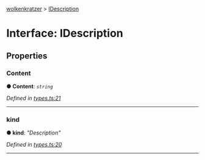 [wolkenkratzer](../README.md) > [IDescription](../interfaces/idescription.md)



# Interface: IDescription


## Properties
<a id="content"></a>

###  Content

**●  Content**:  *`string`* 

*Defined in [types.ts:21](https://github.com/arminhammer/wolkenkratzer/blob/7912818/src/types.ts#L21)*





___

<a id="kind"></a>

###  kind

**●  kind**:  *"Description"* 

*Defined in [types.ts:20](https://github.com/arminhammer/wolkenkratzer/blob/7912818/src/types.ts#L20)*





___


